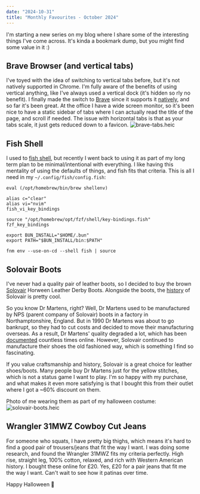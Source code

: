 ```yaml
---
date: "2024-10-31"
title: "Monthly Favourites - October 2024"
---
```


I'm starting a new series on my blog where I share some of the interesting things I've come across. It's kinda a bookmark dump, but you might find some value in it :)

## Brave Browser (and vertical tabs)

I've toyed with the idea of switching to vertical tabs before, but it's not natively supported in Chrome. I'm fully aware of the benefits of using vertical anything, like I've always used a vertical dock (it's hidden so rly no benefit). I finally made the switch to [Brave](https://brave.com/) since it supports it [natively](https://brave.com/blog/vertical-tabs/), and so far it's been great. At the office I have a wide screen monitor, so it's been nice to have a static sidebar of tabs where I can actually read the title of the page, and scroll if needed. The issue with horizontal tabs is that as your tabs scale, it just gets reduced down to a favicon.
![brave-tabs.heic](/brave-tabs.jpeg)

## Fish Shell

I used to [fish shell](https://fishshell.com/), but recently I went back to using it as part of my long term plan to be minimal/intentional with everything. I like having this mentality of using the defaults of things, and fish fits that criteria. This is all I need in my `~/.config/fish/config.fish`:

```
eval (/opt/homebrew/bin/brew shellenv)

alias c="clear"
alias vi="nvim"
fish_vi_key_bindings

source "/opt/homebrew/opt/fzf/shell/key-bindings.fish"
fzf_key_bindings

export BUN_INSTALL="$HOME/.bun"
export PATH="$BUN_INSTALL/bin:$PATH"

fnm env --use-on-cd --shell fish | source
```

## Solovair Boots

I've never had a quality pair of leather boots, so I decided to buy the brown [Solovair](https://solovair.com/) Horween Leather Derby Boots. Alongside the boots, the [history](https://solovair.com/pages/history) of Solovair is pretty cool.

So you know Dr Martens, right? Well, Dr Martens used to be manufactured by NPS (parent company of Solovair) boots in a factory in Northamptonshire, England. But in 1990 Dr Martens was about to go bankrupt, so they had to cut costs and decided to move their manufacturing overseas. As a result, Dr Martens' quality degraded a lot, which has been [documented](https://www.youtube.com/results?search_query=dr+martens+quality) countless times online. However, Solovair continued to manufacture their shoes the old fashioned way, which is something I find so fascinating.

If you value craftsmanship and history, Solovair is a great choice for leather shoes/boots. Many people buy Dr Martens just for the yellow stitches, which is not a status game I want to play. I'm so happy with my purchase, and what makes it even more satisfying is that I bought this from their outlet where I got a ~60% discount on them.

Photo of me wearing them as part of my halloween costume:
![solovair-boots.heic](/solovair-boots.jpeg)

## Wrangler 31MWZ Cowboy Cut Jeans

For someone who squats, I have pretty big thighs, which means it's hard to find a good pair of trousers/jeans that fit the way I want. I was doing some research, and found the Wrangler 31MWZ fits my criteria perfectly. High rise, straight leg, 100% cotton, relaxed, and rich with Western American history. I bought these online for £20. Yes, £20 for a pair jeans that fit me the way I want. Can't wait to see how it patinas over time.

Happy Halloween 🎃
